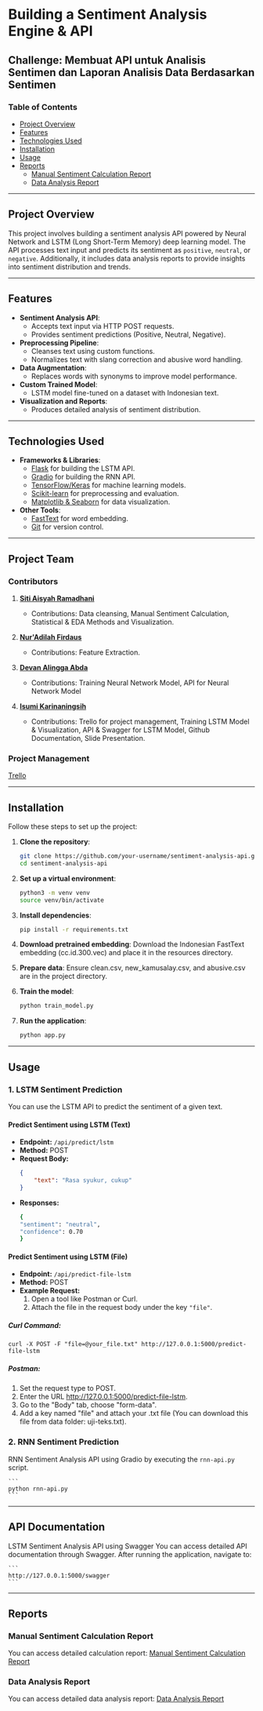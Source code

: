 # Building a Sentiment Analysis Engine & API

## Challenge: Membuat API untuk Analisis Sentimen dan Laporan Analisis Data Berdasarkan Sentimen

### Table of Contents
- [Project Overview](#project-overview)
- [Features](#features)
- [Technologies Used](#technologies-used)
- [Installation](#installation)
- [Usage](#usage)
- [Reports](#reports)
  - [Manual Sentiment Calculation Report](#manual-sentiment-calculation-report)
  - [Data Analysis Report](#data-analysis-report)

---

## Project Overview
This project involves building a sentiment analysis API powered by Neural Network and LSTM (Long Short-Term Memory) deep learning model. The API processes text input and predicts its sentiment as `positive`, `neutral`, or `negative`. Additionally, it includes data analysis reports to provide insights into sentiment distribution and trends.

---

## Features
- **Sentiment Analysis API**:
  - Accepts text input via HTTP POST requests.
  - Provides sentiment predictions (Positive, Neutral, Negative).
- **Preprocessing Pipeline**:
  - Cleanses text using custom functions.
  - Normalizes text with slang correction and abusive word handling.
- **Data Augmentation**:
  - Replaces words with synonyms to improve model performance.
- **Custom Trained Model**:
  - LSTM model fine-tuned on a dataset with Indonesian text.
- **Visualization and Reports**:
  - Produces detailed analysis of sentiment distribution.

---

## Technologies Used
- **Frameworks & Libraries**:
  - [Flask](https://flask.palletsprojects.com/) for building the LSTM API.
  - [Gradio](https://www.gradio.app/) for building the RNN API.
  - [TensorFlow/Keras](https://www.tensorflow.org/) for machine learning models.
  - [Scikit-learn](https://scikit-learn.org/) for preprocessing and evaluation.
  - [Matplotlib & Seaborn](https://seaborn.pydata.org/) for data visualization.
- **Other Tools**:
  - [FastText](https://fasttext.cc/) for word embedding.
  - [Git](https://git-scm.com/) for version control.

---

## Project Team

### Contributors

1. **[Siti Aisyah Ramadhani](https://github.com/siti-aisyah19/platinum/tree/main/platinum)**  
   - Contributions: Data cleansing, Manual Sentiment Calculation, Statistical & EDA Methods and Visualization.

2. **[Nur'Adilah Firdaus](https://github.com/nuradilahf/feature-extraction-revision/tree/main)**  
   - Contributions: Feature Extraction.

3. **[Devan Alingga Abda](https://github.com/Devanaa1999/NeuralNetwork/tree/main)**   
   - Contributions: Training Neural Network Model, API for Neural Network Model

4. **[Isumi Karinaningsih](https://github.com/isumizumi/DSC25-PlatinumChallenge)**    
   - Contributions: Trello for project management, Training LSTM Model & Visualization, API & Swagger for LSTM Model, Github Documentation, Slide Presentation.

### Project Management

[Trello](https://trello.com/b/6o5SKrfP/datascienceplatinum-challenge)

---

## Installation
Follow these steps to set up the project:

1. **Clone the repository**:
   ```bash
   git clone https://github.com/your-username/sentiment-analysis-api.git
   cd sentiment-analysis-api

2. **Set up a virtual environment**:
   ```bash
   python3 -m venv venv
   source venv/bin/activate

3. **Install dependencies**:
   ```bash
   pip install -r requirements.txt

4. **Download pretrained embedding**:
   Download the Indonesian FastText embedding (cc.id.300.vec) and place it in the resources directory.

5. **Prepare data**:
   Ensure clean.csv, new_kamusalay.csv, and abusive.csv are in the project directory.

6. **Train the model**:
   ```bash
   python train_model.py

7. **Run the application**:
   ```bash
   python app.py

---

## Usage

### 1. LSTM Sentiment Prediction
You can use the LSTM API to predict the sentiment of a given text.

#### Predict Sentiment using LSTM (Text)
- **Endpoint:** `/api/predict/lstm`
- **Method:** POST  
- **Request Body:**
   ```json
   {
       "text": "Rasa syukur, cukup"
   }
- **Responses:**
    ```bash
    {
    "sentiment": "neutral",
    "confidence": 0.70
    }

#### Predict Sentiment using LSTM (File)
- **Endpoint:** `/api/predict-file-lstm`
- **Method:** POST  
- **Example Request:**
   1. Open a tool like Postman or Curl.
   2. Attach the file in the request body under the key `"file"`.

##### Curl Command:

```
curl -X POST -F "file=@your_file.txt" http://127.0.0.1:5000/predict-file-lstm
```

##### Postman:
1. Set the request type to POST.
2. Enter the URL http://127.0.0.1:5000/predict-file-lstm.
3. Go to the "Body" tab, choose "form-data".
4. Add a key named "file" and attach your .txt file (You can download this file from data folder: uji-teks.txt).

### 2. RNN Sentiment Prediction
RNN Sentiment Analysis API using Gradio by executing the `rnn-api.py` script.

    ```
    python rnn-api.py
    ```

---

## API Documentation 

LSTM Sentiment Analysis API using Swagger
You can access detailed API documentation through Swagger. After running the application, navigate to:

    ```
    http://127.0.0.1:5000/swagger
    ```

---

## Reports

### Manual Sentiment Calculation Report
You can access detailed calculation report:
[Manual Sentiment Calculation Report](https://docs.google.com/document/d/1X9n2kYE_QY9cRNHhnWrcg4FS_dxroT5l/edit?usp=sharing&ouid=101498873662196123612&rtpof=true&sd=true)

### Data Analysis Report
You can access detailed data analysis report:
[Data Analysis Report](https://colab.research.google.com/drive/1BMqlaSWA8RTgwbVfmQLimmnl7sMcBZff?usp=sharing)